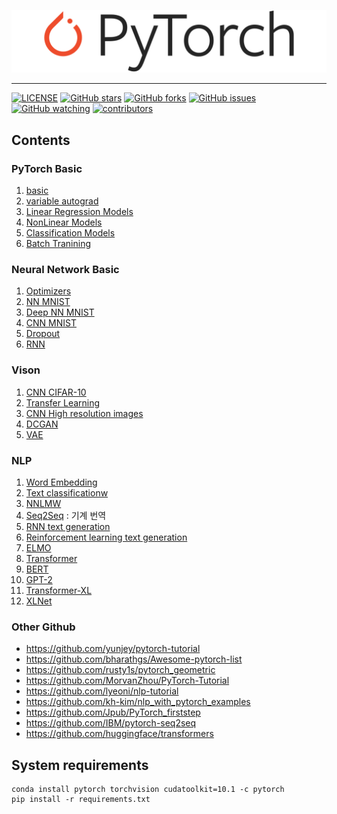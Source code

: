 ![](logo/pytorch-logo.png)

---
[![LICENSE](https://img.shields.io/github/license/newhiwoong/PyTorch?style=flat-square)](https://github.com/newhiwoong/PyTorch/blob/master/LICENSE)
[![GitHub stars](https://img.shields.io/github/stars/newhiwoong/PyTorch?style=flat-square&color=yellow)](https://github.com/newhiwoong/PyTorch/stargazers)
[![GitHub forks](https://img.shields.io/github/forks/newhiwoong/PyTorch?style=flat-square&color=informational)](https://github.com/newhiwoong/PyTorch/network/members)
[![GitHub issues](https://img.shields.io/github/issues/newhiwoong/PyTorch?style=flat-square&color=red)](https://github.com/newhiwoong/PyTorch/issues)
[![GitHub watching](https://img.shields.io/github/watchers/newhiwoong/PyTorch?style=flat-square&color=ff69b4)](https://github.com/newhiwoong/PyTorch/blob/master/watchers)
[![contributors](https://img.shields.io/badge/contributors-welcome-lightgrey?style=flat-square)](https://github.com/newhiwoong/PyTorch/graphs/contributors)

## Contents  

### PyTorch Basic

1. [basic](01_basic.ipynb)
2. [variable autograd](02_variable_autograd.ipynb)
3. [Linear Regression Models](03_Linear_Regression_Models.ipynb) 
4. [NonLinear Models](04_NonLinear_Models.ipynb)
5. [Classification Models](05_Classification_Models.ipynb) 
6. [Batch Tranining](06_Batch_Training.ipynb) 

### Neural Network Basic

1. [Optimizers](07_Optimizers.ipynb) 
2. [NN MNIST](08_NN_MNIST.ipynb) 
3. [Deep NN MNIST](09_Deep_NN_MNIST.ipynb)
4. [CNN MNIST](10_CNN_MNIST.ipynb) 
5. [Dropout](12_Dropout.ipynb)
6. [RNN]()

### Vison

1. [CNN CIFAR-10](11_CNN_CIFAR-10-GPU.ipynb) 
2. [Transfer Learning]()
3. [CNN High resolution images]()
4. [DCGAN]()
5. [VAE]()

### NLP

1. [Word Embedding]()
2. [Text classificationw]()
3. [NNLMW]()
4. [Seq2Seq]() : 기계 번역
5. [RNN text generation]()
6. [Reinforcement learning text generation]()
7. [ELMO]()
8. [Transformer]()
9. [BERT]()
10. [GPT-2]()
11. [Transformer-XL]()
12. [XLNet]()

### Other Github
- https://github.com/yunjey/pytorch-tutorial
- https://github.com/bharathgs/Awesome-pytorch-list
- https://github.com/rusty1s/pytorch_geometric
- https://github.com/MorvanZhou/PyTorch-Tutorial
- https://github.com/lyeoni/nlp-tutorial
- https://github.com/kh-kim/nlp_with_pytorch_examples
- https://github.com/Jpub/PyTorch_firststep
- https://github.com/IBM/pytorch-seq2seq
- https://github.com/huggingface/transformers

## System requirements

```
conda install pytorch torchvision cudatoolkit=10.1 -c pytorch
pip install -r requirements.txt
```